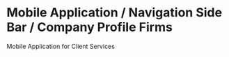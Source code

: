 # Mobile Application / Navigation Side Bar / Company Profile Firms

Mobile Application for Client Services
